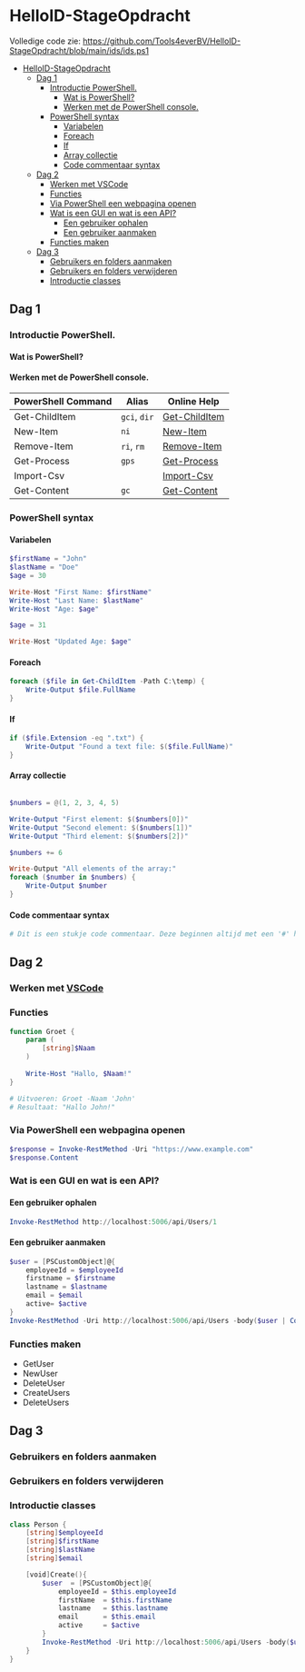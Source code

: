 # HelloID-StageOpdracht

Volledige code zie: https://github.com/Tools4everBV/HelloID-StageOpdracht/blob/main/ids/ids.ps1

- [HelloID-StageOpdracht](#helloid-stageopdracht)
  - [Dag 1](#dag-1)
    - [Introductie PowerShell.](#introductie-powershell)
      - [Wat is PowerShell?](#wat-is-powershell)
      - [Werken met de PowerShell console.](#werken-met-de-powershell-console)
    - [PowerShell syntax](#powershell-syntax)
      - [Variabelen](#variabelen)
      - [Foreach](#foreach)
      - [If](#if)
      - [Array collectie](#array-collectie)
      - [Code commentaar syntax](#code-commentaar-syntax)
  - [Dag 2](#dag-2)
    - [Werken met VSCode](#werken-met-vscode)
    - [Functies](#functies)
    - [Via PowerShell een webpagina openen](#via-powershell-een-webpagina-openen)
    - [Wat is een GUI en wat is een API?](#wat-is-een-gui-en-wat-is-een-api)
      - [Een gebruiker ophalen](#een-gebruiker-ophalen)
      - [Een gebruiker aanmaken](#een-gebruiker-aanmaken)
    - [Functies maken](#functies-maken)
  - [Dag 3](#dag-3)
    - [Gebruikers en folders aanmaken](#gebruikers-en-folders-aanmaken)
    - [Gebruikers en folders verwijderen](#gebruikers-en-folders-verwijderen)
    - [Introductie classes](#introductie-classes)


## Dag 1

### Introductie PowerShell. 

#### Wat is PowerShell?

#### Werken met de PowerShell console.

| PowerShell Command | Alias         | Online Help                                                                                   |
|--------------------|--------------|-----------------------------------------------------------------------------------------------|
| Get-ChildItem      | `gci`, `dir` | [Get-ChildItem](https://docs.microsoft.com/en-us/powershell/module/microsoft.powershell.management/get-childitem)  |
| New-Item           | `ni`         | [New-Item](https://docs.microsoft.com/en-us/powershell/module/microsoft.powershell.management/new-item)             |
| Remove-Item        | `ri`, `rm`   | [Remove-Item](https://docs.microsoft.com/en-us/powershell/module/microsoft.powershell.management/remove-item)      |
| Get-Process        | `gps`        | [Get-Process](https://docs.microsoft.com/en-us/powershell/module/microsoft.powershell.management/get-process)      |
| Import-Csv         |              | [Import-Csv](https://docs.microsoft.com/en-us/powershell/module/microsoft.powershell.utility/import-csv)          |
| Get-Content        | `gc`         | [Get-Content](https://docs.microsoft.com/en-us/powershell/module/microsoft.powershell.management/get-content)      |

### PowerShell syntax

#### Variabelen

```powershell
$firstName = "John"
$lastName = "Doe"
$age = 30

Write-Host "First Name: $firstName"
Write-Host "Last Name: $lastName"
Write-Host "Age: $age"

$age = 31

Write-Host "Updated Age: $age"
```

#### Foreach

```powershell
foreach ($file in Get-ChildItem -Path C:\temp) {
    Write-Output $file.FullName
}
```

#### If

```powershell
if ($file.Extension -eq ".txt") {
    Write-Output "Found a text file: $($file.FullName)"
}
```

#### Array collectie

```powershell

$numbers = @(1, 2, 3, 4, 5)

Write-Output "First element: $($numbers[0])"
Write-Output "Second element: $($numbers[1])"
Write-Output "Third element: $($numbers[2])"

$numbers += 6

Write-Output "All elements of the array:"
foreach ($number in $numbers) {
    Write-Output $number
}
```

#### Code commentaar syntax

```powershell
# Dit is een stukje code commentaar. Deze beginnen altijd met een '#' hekje.
```

## Dag 2

### Werken met [VSCode](https://code.visualstudio.com)

### Functies

```powershell
function Groet {
    param (
        [string]$Naam
    )
    
    Write-Host "Hallo, $Naam!"
}

# Uitvoeren: Groet -Naam 'John'
# Resultaat: "Hallo John!"
```

### Via PowerShell een webpagina openen

```powershell
$response = Invoke-RestMethod -Uri "https://www.example.com"
$response.Content
```

### Wat is een GUI en wat is een API?

#### Een gebruiker ophalen

```powershell
Invoke-RestMethod http://localhost:5006/api/Users/1
```

#### Een gebruiker aanmaken 

```powershell
$user = [PSCustomObject]@{
    employeeId = $employeeId
    firstname = $firstname
    lastname = $lastname
    email = $email
    active= $active
}
Invoke-RestMethod -Uri http://localhost:5006/api/Users -body($user | ConvertTo-Json) -ContentType "application/json" -Method "Post"
```

### Functies maken

- GetUser
- NewUser
- DeleteUser
- CreateUsers
- DeleteUsers

## Dag 3

### Gebruikers en folders aanmaken

### Gebruikers en folders verwijderen

### Introductie classes

```powershell
class Person {
    [string]$employeeId
    [string]$firstName
    [string]$lastName
    [string]$email

    [void]Create(){
        $user  = [PSCustomObject]@{
            employeeId = $this.employeeId
            firstName  = $this.firstName
            lastname   = $this.lastname
            email      = $this.email
            active     = $active
        }
        Invoke-RestMethod -Uri http://localhost:5006/api/Users -body($user | ConvertTo-Json) -ContentType "application/json" -Method "Post"
    }   
}
```
